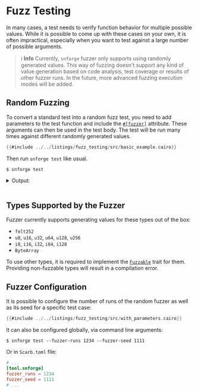 # Fuzz Testing

In many cases, a test needs to verify function behavior for multiple possible values.
While it is possible to come up with these cases on your own, it is often impractical, especially when you want to test
against a large number of possible arguments.

> ℹ️ **Info**
> Currently, `snforge` fuzzer only supports using randomly generated values.
> This way of fuzzing doesn't support any kind of value generation based on code analysis, test coverage or results of
> other fuzzer runs.
> In the future, more advanced fuzzing execution modes will be added.

## Random Fuzzing

To convert a standard test into a random fuzz test, you need to add parameters to the test function
and include the [`#[fuzzer]`](../testing/test-attributes.md#fuzzer) attribute.
These arguments can then be used in the test body.
The test will be run many times against different randomly generated values.

```rust
{{#include ../../listings/fuzz_testing/src/basic_example.cairo}}
```

Then run `snforge test` like usual.

```shell
$ snforge test
```

<details>
<summary>Output:</summary>

<!-- TODO (#2926) -->
```shell
Collected 2 test(s) from fuzz_testing package
Running 2 test(s) from src/
[PASS] fuzz_testing::with_parameters::tests::test_sum (runs: 22, gas: {max: ~124, min: ~121, mean: ~123.00, std deviation: ~0.90})
[PASS] fuzz_testing::basic_example::tests::test_sum (runs: 256, gas: {max: ~124, min: ~121, mean: ~123.00, std deviation: ~0.81})
Tests: 2 passed, 0 failed, 0 ignored, 0 filtered out
Fuzzer seed: [..]
```
</details>
<br>

## Types Supported by the Fuzzer

Fuzzer currently supports generating values for these types out of the box:

- `felt252`
- `u8`, `u16`, `u32`, `u64`, `u128`, `u256`
- `i8`, `i16`, `i32`, `i64`, `i128`
- `ByteArray`

To use other types, it is required to implement the [`Fuzzable`](../appendix/snforge-library/fuzzable.md) trait for them.
Providing non-fuzzable types will result in a compilation error.

## Fuzzer Configuration

It is possible to configure the number of runs of the random fuzzer as well as its seed for a specific test case:

```rust
{{#include ../../listings/fuzz_testing/src/with_parameters.cairo}}
```

It can also be configured globally, via command line arguments:

```shell
$ snforge test --fuzzer-runs 1234 --fuzzer-seed 1111
```

Or in `Scarb.toml` file:

```toml
# ...
[tool.snforge]
fuzzer_runs = 1234
fuzzer_seed = 1111
# ...
```

